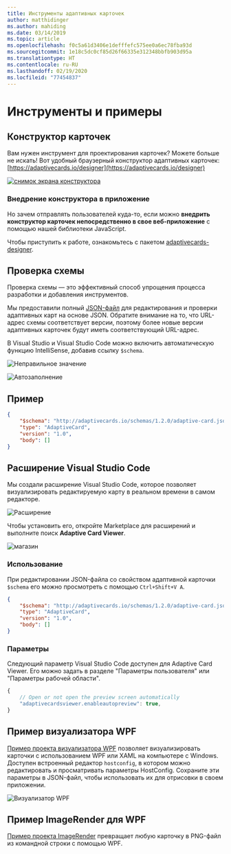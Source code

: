 ```yaml
---
title: Инструменты адаптивных карточек
author: matthidinger
ms.author: mahiding
ms.date: 03/14/2019
ms.topic: article
ms.openlocfilehash: f0c5a61d3406e1defffefc575ee0a6ec78fba93d
ms.sourcegitcommit: 1e18c5dc0cf85d26f66335e312348bbfb903d95a
ms.translationtype: HT
ms.contentlocale: ru-RU
ms.lasthandoff: 02/19/2020
ms.locfileid: "77454837"
---
```

# <a name="tools-and-samples"></a>Инструменты и примеры

## <a name="card-designer"></a>Конструктор карточек 

Вам нужен инструмент для проектирования карточек? Можете больше не искать! Вот удобный браузерный конструктор адаптивных карточек: [https://adaptivecards.io/designer](https://adaptivecards.io/designer)

[![снимок экрана конструктора](media/tools/designer.jpg)](https://adaptivecards.io/designer)

### <a name="embed-the-designer-into-your-app"></a>Внедрение конструктора в приложение

Но зачем отправлять пользователей куда-то, если можно **внедрить конструктор карточек непосредственно в свое веб-приложение** с помощью нашей библиотеки JavaScript. 

Чтобы приступить к работе, ознакомьтесь с пакетом [adaptivecards-designer](https://npmjs.com/adaptivecards-designer).

## <a name="schema-validation"></a>Проверка схемы

Проверка схемы — это эффективный способ упрощения процесса разработки и добавления инструментов.

Мы предоставили полный [JSON-файл](http://adaptivecards.io/schemas/1.2.0/adaptive-card.json) для редактирования и проверки адаптивных карт на основе JSON. Обратите внимание на то, что URL-адрес схемы соответствует версии, поэтому более новые версии адаптивных карточек будут иметь соответствующий URL-адрес.

В Visual Studio и Visual Studio Code можно включить автоматическую функцию IntelliSense, добавив ссылку `$schema`.

![Неправильное значение](media/tools/invalidjson1.png)

![Автозаполнение](media/tools/autocomplete.png)

## <a name="example"></a>Пример

```json
{
    "$schema": "http://adaptivecards.io/schemas/1.2.0/adaptive-card.json",
    "type": "AdaptiveCard",
    "version": "1.0",
    "body": []
}
```

## <a name="visual-studio-code-extension"></a>Расширение Visual Studio Code

Мы создали расширение Visual Studio Code, которое позволяет визуализировать редактируемую карту в реальном времени в самом редакторе. 

![Расширение](media/tools/vscode-extension.png)

Чтобы установить его, откройте Marketplace для расширений и выполните поиск **Adaptive Card Viewer**.

![магазин](media/tools/vscode-extension-marketplace.png)

### <a name="usage"></a>Использование

При редактировании JSON-файла со свойством адаптивной карточки `$schema` его можно просмотреть с помощью `Ctrl+Shift+V A`.
```json
{
    "$schema": "http://adaptivecards.io/schemas/1.2.0/adaptive-card.json",
    "type": "AdaptiveCard",
    "version": "1.0",
    "body": []
}
```

### <a name="options"></a>Параметры

Следующий параметр Visual Studio Code доступен для Adaptive Card Viewer. Его можно задать в разделе "Параметры пользователя" или "Параметры рабочей области".

```js
{
    // Open or not open the preview screen automatically
    "adaptivecardsviewer.enableautopreview": true,
}
```

## <a name="wpf-visualizer-sample"></a>Пример визуализатора WPF

[Пример проекта визуализатора WPF](https://github.com/Microsoft/AdaptiveCards/tree/master/source/dotnet/Samples/WPFVisualizer) позволяет визуализировать карточки с использованием WPF или XAML на компьютере с Windows.  Доступен встроенный редактор `hostconfig`, в котором можно редактировать и просматривать параметры HostConfig. Сохраните эти параметры в JSON-файл, чтобы использовать их для отрисовки в своем приложении.

![Визуализатор WPF](media/tools/wpfvisualizer.png)

## <a name="wpf-imagerender-sample"></a>Пример ImageRender для WPF

[Пример проекта ImageRender](https://github.com/Microsoft/AdaptiveCards/tree/master/source/dotnet/Samples/AdaptiveCards.Sample.ImageRender) превращает любую карточку в PNG-файл из командной строки с помощью WPF. 
